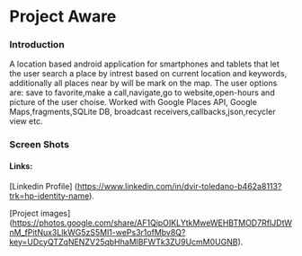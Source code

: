 # Project Aware

### Introduction
A location based android application for smartphones and tablets that let the user search a place by intrest based on current location and keywords, additionally all places near by will be  mark on the map.
The user options are: save to favorite,make a call,navigate,go to website,open-hours and picture of the user choise.
Worked with Google Places API, Google Maps,fragments,SQLite DB, broadcast receivers,callbacks,json,recycler view etc.

### Screen Shots
[](https://photos.google.com/share/AF1QipOIKLYtkMweWEHBTMOD7RfIJDtWnM_fPitNux3LlkWG5zS5Ml1-wePs3r1ofMbv8Q/photo/AF1QipPSk-TTfjEbgbFjg4woMKGTAMYSHXjjMQkj8Ldn?key=UDcyQTZqNENZV25qbHhaMlBFWTk3ZU9UcmM0UGNB)


#### Links:
[Linkedin Profile] (https://www.linkedin.com/in/dvir-toledano-b462a8113?trk=hp-identity-name).

[Project images] (https://photos.google.com/share/AF1QipOIKLYtkMweWEHBTMOD7RfIJDtWnM_fPitNux3LlkWG5zS5Ml1-wePs3r1ofMbv8Q?key=UDcyQTZqNENZV25qbHhaMlBFWTk3ZU9UcmM0UGNB).
